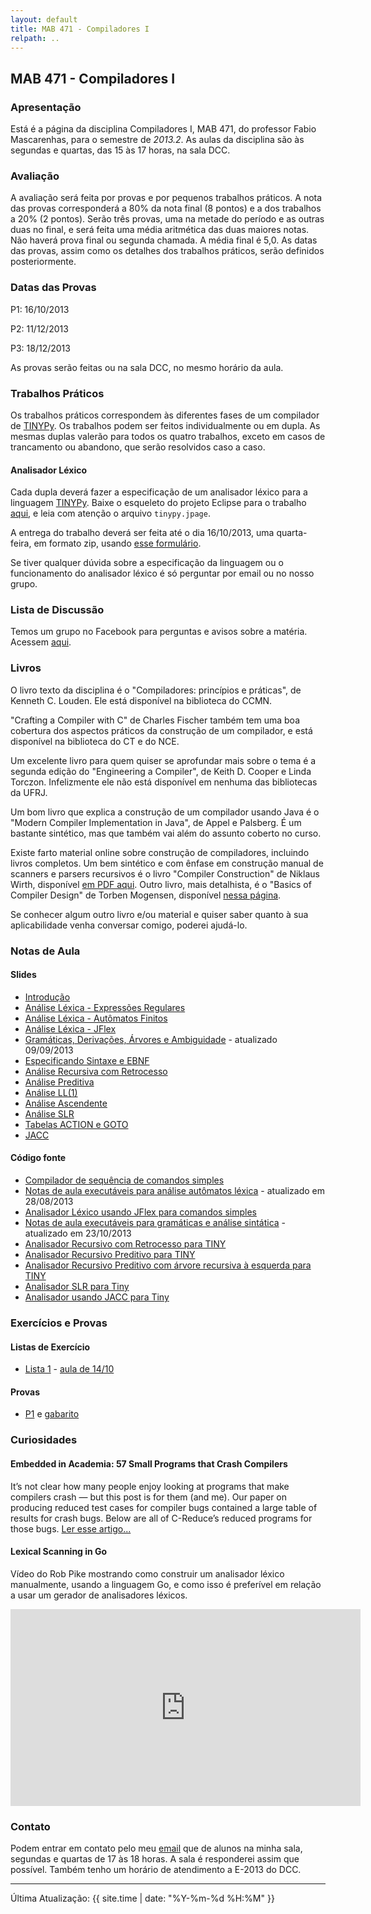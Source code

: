 ```yaml
---
layout: default
title: MAB 471 - Compiladores I
relpath: ..
---
```


MAB 471 - Compiladores I
------------------------

### Apresentação

Está é a página da disciplina Compiladores I, MAB 471, do professor
Fabio Mascarenhas, para o semestre de *2013.2*. As aulas da disciplina são
às segundas e quartas, das 15 às 17 horas, na sala DCC.

### Avaliação

A avaliação será feita por provas e por pequenos trabalhos práticos. A
nota das provas corresponderá a 80% da nota final (8 pontos) e a dos
trabalhos a 20% (2 pontos). Serão três provas, uma na metade do período
e as outras duas no final, e será feita uma média aritmética das duas
maiores notas. Não haverá prova final ou segunda chamada. A média
final é 5,0. As datas das provas, assim como os detalhes dos trabalhos
práticos, serão definidos posteriormente.

### Datas das Provas

P1: 16/10/2013

P2: 11/12/2013

P3: 18/12/2013

As provas serão feitas ou na sala DCC, no mesmo horário da aula.

### Trabalhos Práticos

Os trabalhos práticos correspondem às diferentes fases de um
compilador de [TINYPy](tinypy.html). Os trabalhos podem ser feitos
individualmente ou em dupla. As mesmas duplas valerão para todos
os quatro trabalhos, exceto em casos de trancamento ou abandono, que serão
resolvidos caso a caso.

#### Analisador Léxico

Cada dupla deverá fazer a especificação de um analisador léxico para
a linguagem [TINYPy](tinypy.html). Baixe o esqueleto do projeto Eclipse
para o trabalho [aqui](TINYPyLex.zip), e leia com atenção o arquivo
`tinypy.jpage`. 

A entrega do trabalho deverá ser feita até o dia 16/10/2013, uma
quarta-feira, em formato zip, usando [esse
formulário](http://form.jotformz.com/form/32666398519671).

Se tiver qualquer dúvida sobre a especificação da linguagem ou o
funcionamento do analisador léxico é só perguntar por email ou no
nosso grupo.

### Lista de Discussão

Temos um grupo no Facebook para perguntas e avisos sobre a matéria.
Acessem [aqui](http://www.facebook.com/groups/compiladoresI/).

### Livros

O livro texto da disciplina é o "Compiladores: princípios e práticas",
de Kenneth C. Louden. Ele está disponível na biblioteca do CCMN.

"Crafting a Compiler with C" de Charles Fischer também tem uma boa
cobertura dos aspectos práticos da construção de um compilador, e está
disponível na biblioteca do CT e do NCE.

Um excelente livro para quem quiser se aprofundar mais sobre o tema é a
segunda edição do "Engineering a Compiler", de Keith D. Cooper e Linda
Torczon. Infelizmente ele não está disponível em nenhuma das bibliotecas
da UFRJ.

Um bom livro que explica a construção de um compilador usando Java é o 
"Modern Compiler Implementation in Java", de Appel e Palsberg. É um 
bastante sintético, mas que também vai além do assunto coberto no curso.

Existe farto material online sobre construção de compiladores, incluindo
livros completos. Um bem sintético e com ênfase em construção manual de
scanners e parsers recursivos é o livro "Compiler Construction" de
Niklaus Wirth, disponível [em PDF
aqui](http://www.ethoberon.ethz.ch/WirthPubl/CBEAll.pdf). Outro livro,
mais detalhista, é o "Basics of Compiler Design" de Torben Mogensen,
disponível [nessa
página](http://www.diku.dk/hjemmesider/ansatte/torbenm/Basics/).

Se conhecer algum outro livro e/ou material e quiser saber quanto à sua
aplicabilidade venha conversar comigo, poderei ajudá-lo.

### Notas de Aula

#### Slides

* [Introdução](01Introducao.pdf)
* [Análise Léxica - Expressões Regulares](02AnaliseLexica.pdf)
* [Análise Léxica - Autômatos Finitos](03Automatos.pdf)
* [Análise Léxica - JFlex](04JFlex.pdf)
* [Gramáticas, Derivações, Árvores e Ambiguidade](05Gramaticas.pdf) - atualizado 09/09/2013
* [Especificando Sintaxe e EBNF](06Sintaxe.pdf)
* [Análise Recursiva com Retrocesso](07Recursiva.pdf)
* [Análise Preditiva](08Preditiva.pdf)
* [Análise LL(1)](09LL1.pdf)
* [Análise Ascendente](10Ascendente.pdf)
* [Análise SLR](11SLR.pdf)
* [Tabelas ACTION e GOTO](12ActionGoto.pdf)
* [JACC](13JACC.pdf)

#### Código fonte

* [Compilador de sequência de comandos simples](CmdSimp.zip)
* [Notas de aula executáveis para análise autômatos léxica](Lexico.zip) - atualizado em 28/08/2013
* [Analisador Léxico usando JFlex para comandos simples](CmdSimp_JFlex.zip)
* [Notas de aula executáveis para gramáticas e análise sintática](Parsing.zip) - atualizado em 23/10/2013
* [Analisador Recursivo com Retrocesso para TINY](Tiny_Rec.zip)
* [Analisador Recursivo Preditivo para TINY](Tiny_Pred.zip)
* [Analisador Recursivo Preditivo com árvore recursiva à esquerda para TINY](Tiny_Pred_RecEsq.zip)
* [Analisador SLR para Tiny](Tiny_SLR.zip)
* [Analisador usando JACC para Tiny](Tiny_Jacc.zip)

### Exercícios e Provas

#### Listas de Exercício

* [Lista 1](lista1.html) - [aula de 14/10](lista1.pdf)

#### Provas

* [P1](p1.pdf)  e [gabarito](p1_gabarito.pdf)

### Curiosidades

#### Embedded in Academia: 57 Small Programs that Crash Compilers

It’s not clear how many people enjoy looking at programs that make
compilers crash — but this post is for them (and me). Our paper on
producing reduced test cases for compiler bugs contained a large table
of results for crash bugs. Below are all of C-Reduce’s reduced programs
for those bugs. [Ler esse
artigo...](http://blog.regehr.org/archives/696)

#### Lexical Scanning in Go

Vídeo do Rob Pike mostrando como construir um analisador léxico
manualmente, usando a linguagem Go, e como isso é preferível em relação
a usar um gerador de analisadores léxicos.

<iframe width="560" height="315" src="http://www.youtube.com/embed/HxaD_trXwRE" frameborder="0" allowfullscreen="1">
dummy
</iframe>

### Contato

Podem entrar em contato pelo meu [email](mailto:mascarenhas@ufrj.br) que
de alunos na minha sala, segundas e quartas de 17 às 18 horas. A sala é
responderei assim que possível. Também tenho um horário de atendimento
a E-2013 do DCC.

* * * * *

Última Atualização: {{ site.time | date: "%Y-%m-%d %H:%M" }}
